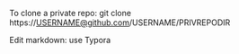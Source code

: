 To clone a private repo:
git clone https://USERNAME@github.com/USERNAME/PRIVREPODIR

Edit markdown: use Typora
